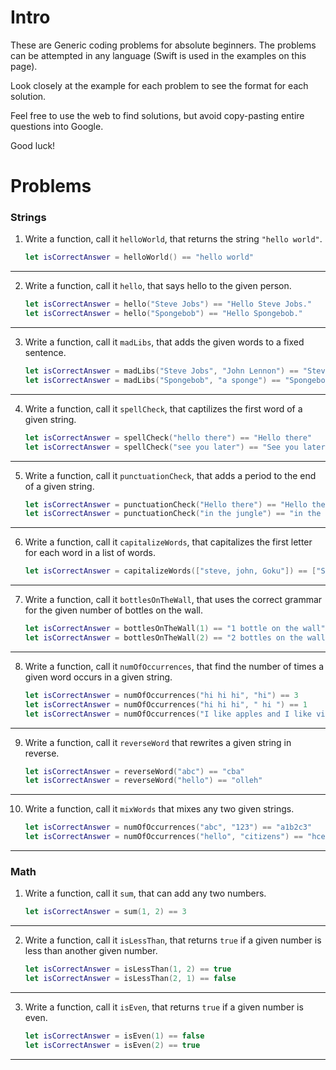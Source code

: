 # Intro
These are Generic coding problems for absolute beginners. 
The problems can be attempted in any language (Swift is used in the examples on this page).

Look closely at the example for each problem to see the format for each solution.

Feel free to use the web to find solutions, but avoid copy-pasting entire questions into Google.

Good luck!

# Problems

### Strings

1. Write a function, call it `helloWorld`, that returns the string `"hello world"`.
    ```swift
    let isCorrectAnswer = helloWorld() == "hello world"
    ```
-----
2. Write a function, call it `hello`, that says hello to the given person.
    ```swift
    let isCorrectAnswer = hello("Steve Jobs") == "Hello Steve Jobs."
    let isCorrectAnswer = hello("Spongebob") == "Hello Spongebob."
    ```
-----
3. Write a function, call it `madLibs`, that adds the given words to a fixed sentence.
    ```swift
    let isCorrectAnswer = madLibs("Steve Jobs", "John Lennon") == "Steve Jobs looks like John Lennon"
    let isCorrectAnswer = madLibs("Spongebob", "a sponge") == "Spongebob looks like a sponge"
    ```
-----
4. Write a function, call it `spellCheck`, that captilizes the first word of a given string.
    ```swift
    let isCorrectAnswer = spellCheck("hello there") == "Hello there"
    let isCorrectAnswer = spellCheck("see you later") == "See you later"
    ```
-----
5. Write a function, call it `punctuationCheck`, that adds a period to the end of a given string.
    ```swift
    let isCorrectAnswer = punctuationCheck("Hello there") == "Hello there."
    let isCorrectAnswer = punctuationCheck("in the jungle") == "in the jungle."
    ```
-----
6. Write a function, call it `capitalizeWords`, that capitalizes the first letter for each word in a list of words.
    ```swift
    let isCorrectAnswer = capitalizeWords(["steve, john, Goku"]) == ["Steve", "John", "Goku"]
    ```
-----
7. Write a function, call it `bottlesOnTheWall`, that uses the correct grammar for the given number of bottles on the wall.
    ```swift
    let isCorrectAnswer = bottlesOnTheWall(1) == "1 bottle on the wall"
    let isCorrectAnswer = bottlesOnTheWall(2) == "2 bottles on the wall"
    ```
-----
8. Write a function, call it `numOfOccurrences`, that find the number of times a given word occurs in a given string.
    ```swift
    let isCorrectAnswer = numOfOccurrences("hi hi hi", "hi") == 3
    let isCorrectAnswer = numOfOccurrences("hi hi hi", " hi ") == 1
    let isCorrectAnswer = numOfOccurrences("I like apples and I like video games", "like") == 2
    ```
-----
9. Write a function, call it `reverseWord` that rewrites a given string in reverse.
    ```swift
    let isCorrectAnswer = reverseWord("abc") == "cba"
    let isCorrectAnswer = reverseWord("hello") == "olleh"
    ```
-----
10. Write a function, call it `mixWords` that mixes any two given strings.
    ```swift
    let isCorrectAnswer = numOfOccurrences("abc", "123") == "a1b2c3"
    let isCorrectAnswer = numOfOccurrences("hello", "citizens") == "hceiltliozens"
    ```
-----

### Math

1. Write a function, call it `sum`, that can add any two numbers.
    ```swift
    let isCorrectAnswer = sum(1, 2) == 3
    ```
-----
2. Write a function, call it `isLessThan`, that returns `true` if a given number is less than another given number.
    ```swift
    let isCorrectAnswer = isLessThan(1, 2) == true
    let isCorrectAnswer = isLessThan(2, 1) == false
    ```
-----
3. Write a function, call it `isEven`, that returns `true` if a given number is even.
    ```swift
    let isCorrectAnswer = isEven(1) == false
    let isCorrectAnswer = isEven(2) == true
    ```
-----
